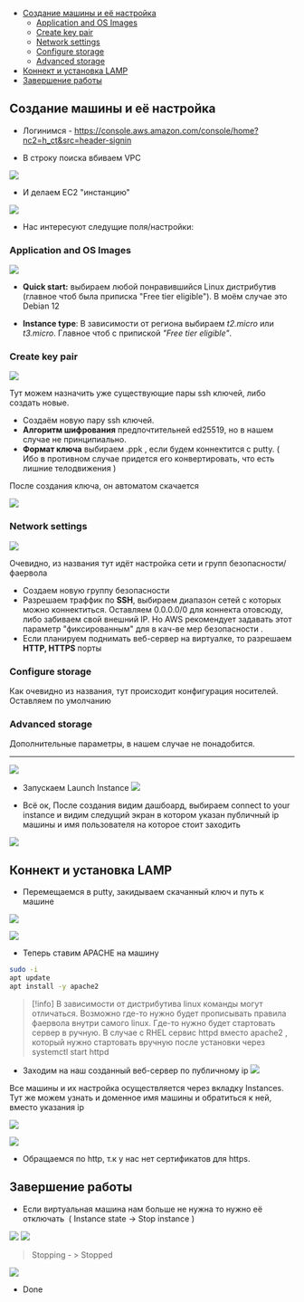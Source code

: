 
- [Создание машины и её настройка](#%D0%A1%D0%BE%D0%B7%D0%B4%D0%B0%D0%BD%D0%B8%D0%B5%20%D0%BC%D0%B0%D1%88%D0%B8%D0%BD%D1%8B%20%D0%B8%20%D0%B5%D1%91%20%D0%BD%D0%B0%D1%81%D1%82%D1%80%D0%BE%D0%B9%D0%BA%D0%B0)
	- [Application and OS Images](#Application%20and%20OS%20Images)
	- [Create key pair](#Create%20key%20pair)
	- [Network settings](#Network%20settings)
	- [Configure storage](#Configure%20storage)
	- [Advanced storage](#Advanced%20storage)
- [Коннект и установка LAMP](#%D0%9A%D0%BE%D0%BD%D0%BD%D0%B5%D0%BA%D1%82%20%D0%B8%20%D1%83%D1%81%D1%82%D0%B0%D0%BD%D0%BE%D0%B2%D0%BA%D0%B0%20LAMP)
- [Завершение работы](#%D0%97%D0%B0%D0%B2%D0%B5%D1%80%D1%88%D0%B5%D0%BD%D0%B8%D0%B5%20%D1%80%D0%B0%D0%B1%D0%BE%D1%82%D1%8B)




## Создание машины и её настройка

- Логинимся - https://console.aws.amazon.com/console/home?nc2=h_ct&src=header-signin

- В строку поиска вбиваем VPC

![](attachments/Pasted%20image%2020241013212722.png)

- И делаем EС2 "инстанцию"
  
![](attachments/Pasted%20image%2020241013212749.png)


- Нас интересуют следущие поля/настройки:
### Application and OS Images

![](attachments/Pasted%20image%2020241013212812.png)

- **Quick start:** выбираем любой понравившийся Linux дистрибутив (главное чтоб была приписка "Free tier eligible"). В моём случае это Debian 12

- **Instance type**: В зависимости от региона выбираем *t2.micro* или *t3.micro*. Главное чтоб с припиской *"Free tier eligible"*.


### Create key pair

![](attachments/Pasted%20image%2020241013212836.png)

Тут можем назначить уже существующие пары ssh ключей, либо создать новые. 

- Создаём новую пару ssh ключей. 
- **Алгоритм шифрования** предпочтительней ed25519, но в нашем случае не принципиально.
- **Формат ключа** выбираем .ppk , если будем коннектится с putty.  ( Ибо в противном случае придется его конвертировать, что есть лишние телодвижения )

После создания ключа, он автоматом скачается

![](attachments/Pasted%20image%2020241013212846.png)

### Network settings

![](attachments/Pasted%20image%2020241013212852.png)

Очевидно, из названия тут идёт настройка сети и групп безопасности/фаервола

- Создаем новую группу безопасности
- Разрешаем траффик по **SSH**, выбираем диапазон сетей с которых можно коннектиться.  Оставляем 0.0.0.0/0 для коннекта отовсюду, либо забиваем свой внешний IP. Но AWS рекомендует задавать этот параметр "фиксированным" для в кач-ве мер безопасности .
- Если планируем поднимать веб-сервер на виртуалке, то разрешаем **HTTP, HTTPS** порты

### Configure storage

Как очевидно из названия, тут происходит конфигурация носителей. Оставляем по умолчанию

### Advanced storage

Дополнительные параметры, в нашем случае не понадобится.

---
![](attachments/Pasted%20image%2020241013212904.png)
- Запускаем Launch Instance
![](attachments/Pasted%20image%2020241013213719.png)

- Всё ок, После создания видим дашбоард, выбираем connect to your instance и видим следущий экран в котором указан публичный ip машины и имя пользователя на которое стоит заходить

![](attachments/Pasted%20image%2020241013213826.png)

## Коннект и установка LAMP

- Перемещаемся в putty, закидываем скачанный ключ и путь к машине

![](attachments/Pasted%20image%2020241013213923.png)



![](attachments/Pasted%20image%2020241013213956.png)

- Теперь ставим APACHE на машину

```bash
sudo -i
apt update
apt install -y apache2
```

>[!info]
В зависимости от дистрибутива linux команды могут отличаться.
Возможно где-то нужно будет прописывать правила фаервола внутри самого linux. Где-то нужно будет стартовать сервер в ручную.
В случае с RHEL сервис httpd вместо apache2 , который нужно стартовать вручную после установки через  systemctl start httpd

- Заходим на наш созданный веб-сервер по публичному ip
![](attachments/Pasted%20image%2020241013214130.png)

Все машины и их настройка осуществляется через вкладку Instances. Тут же можем узнать и доменное имя машины и обратиться к ней, вместо указания ip

![](attachments/Pasted%20image%2020241013214204.png)

![](attachments/Pasted%20image%2020241013214226.png)

- Обращаемся по http, т.к у нас нет сертификатов для https.
## Завершение работы

- Если виртуальная машина нам больше не нужна то нужно её отключать  ( Instance state -> Stop instance )

![](attachments/Pasted%20image%2020241013214254.png)
![](attachments/Pasted%20image%2020241013214301.png)

>Stopping - > Stopped

![](attachments/Pasted%20image%2020241013214312.png)

- Done